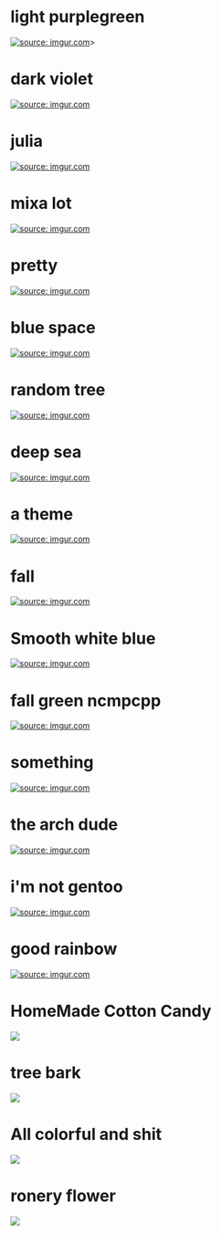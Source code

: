 light purplegreen
============

<a href="http://imgur.com/r4qnd0P"><img src="http://i.imgur.com/r4qnd0P.png" title="source: imgur.com" /></a>>

dark violet
============

<a href="http://imgur.com/syB9MpU"><img src="http://i.imgur.com/syB9MpU.png" title="source: imgur.com" /></a>


julia
============

<a href="http://imgur.com/HldAf6q"><img src="http://i.imgur.com/HldAf6q.png" title="source: imgur.com" /></a>

mixa lot
=============

<a href="http://imgur.com/Sf0DCnT"><img src="http://i.imgur.com/Sf0DCnT.png" title="source: imgur.com" /></a>

pretty
=============
<a href="http://imgur.com/hBDtz4K"><img src="http://i.imgur.com/hBDtz4K.png" title="source: imgur.com" /></a>

blue space
==============
<a href="http://imgur.com/gQquxno"><img src="http://i.imgur.com/gQquxno.png" title="source: imgur.com" /></a>

random tree
======================
<a href="http://imgur.com/noH7P4Y"><img src="http://i.imgur.com/noH7P4Y.png" title="source: imgur.com" /></a>

deep sea
=====================
<a href="http://imgur.com/U5bxU64"><img src="http://i.imgur.com/U5bxU64.png" title="source: imgur.com" /></a>

a theme
=====================
<a href="http://imgur.com/eM8YhzW"><img src="http://i.imgur.com/eM8YhzW.png" title="source: imgur.com" /></a>

fall
=======================
<a href="http://imgur.com/0ors61Y"><img src="http://i.imgur.com/0ors61Y.png" title="source: imgur.com" /></a>

Smooth white blue
======================
<a href="http://imgur.com/9TjIBMI"><img src="http://i.imgur.com/9TjIBMI.png" title="source: imgur.com" /></a>

fall green ncmpcpp
==================
<a href="http://imgur.com/gRcjR4G"><img src="http://i.imgur.com/gRcjR4G.png" title="source: imgur.com" /></a>

something
=======================
<a href="http://imgur.com/Kv9xN3Q"><img src="http://i.imgur.com/Kv9xN3Q.png" title="source: imgur.com" /></a>

the arch dude
=======================
<a href="http://imgur.com/IOtOjeC"><img src="http://i.imgur.com/IOtOjeC.png" title="source: imgur.com" /></a>

i'm not gentoo
=========================
<a href="http://imgur.com/2Mu9Q02"><img src="http://i.imgur.com/2Mu9Q02.png" title="source: imgur.com" /></a>

good rainbow
=========================
<a href="http://imgur.com/ds1Zzit"><img src="http://i.imgur.com/ds1Zzit.png" title="source: imgur.com" /></a>

HomeMade Cotton Candy
====================
<a href="http://i.imgur.com/oGka08U.png">
  <img src="http://imgur.com/oGka08Ul.png" />
</a>

tree bark
============================
<a href="http://i.imgur.com/sJd9l1B.png">
  <img src="http://imgur.com/sJd9l1Bl.png" />
</a>

All colorful and shit
============================
<a href="http://i.imgur.com/zkg0YI3.png">
  <img src="http://imgur.com/zkg0YI3l.png" />
</a>

ronery flower
=============================
<a href="http://i.imgur.com/oFQXGei.png">
  <img src="http://imgur.com/oFQXGeil.png" />
</a>
